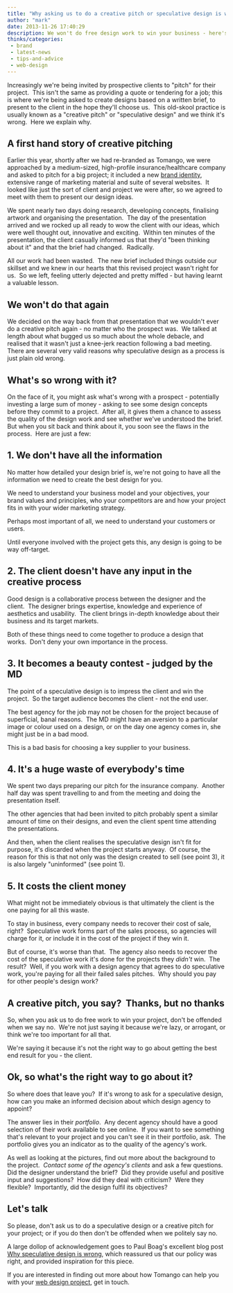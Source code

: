 ```yaml
---
title: "Why asking us to do a creative pitch or speculative design is wrong"
author: "mark"
date: 2013-11-26 17:40:29
description: We won't do free design work to win your business - here's why.
thinks/categories: 
 - brand
 - latest-news
 - tips-and-advice
 - web-design
---
```


Increasingly we're being invited by prospective clients to "pitch" for their project.  This isn't the same as providing a quote or tendering for a job; this is where we're being asked to create designs based on a written brief, to present to the client in the hope they'll choose us.  This old-skool practice is usually known as a "creative pitch" or "speculative design" and we think it's wrong.  Here we explain why.

## A first hand story of creative pitching

Earlier this year, shortly after we had re-branded as Tomango, we were approached by a medium-sized, high-profile insurance/healthcare company and asked to pitch for a big project; it included a new [brand identity](/creates/brand/), extensive range of marketing material and suite of several websites.  It looked like just the sort of client and project we were after, so we agreed to meet with them to present our design ideas.

We spent nearly two days doing research, developing concepts, finalising artwork and organising the presentation.  The day of the presentation arrived and we rocked up all ready to wow the client with our ideas, which were well thought out, innovative and exciting.  Within ten minutes of the presentation, the client casually informed us that they'd "been thinking about it" and that the brief had changed.  Radically.

All our work had been wasted.  The new brief included things outside our skillset and we knew in our hearts that this revised project wasn't right for us.  So we left, feeling utterly dejected and pretty miffed - but having learnt a valuable lesson.

## We won't do that again

We decided on the way back from that presentation that we wouldn't ever do a creative pitch again - no matter who the prospect was.  We talked at length about what bugged us so much about the whole debacle, and realised that it wasn't just a knee-jerk reaction following a bad meeting.  There are several very valid reasons why speculative design as a process is just plain old wrong.

## What's so wrong with it?

On the face of it, you might ask what's wrong with a prospect - potentially investing a large sum of money - asking to see some design concepts before they commit to a project.  After all, it gives them a chance to assess the quality of the design work and see whether we've understood the brief.  But when you sit back and think about it, you soon see the flaws in the process.  Here are just a few:

## 1. We don't have all the information

No matter how detailed your design brief is, we're not going to have all the information we need to create the best design for you.

We need to understand your business model and your objectives, your brand values and principles, who your competitors are and how your project fits in with your wider marketing strategy.

Perhaps most important of all, we need to understand your customers or users.

Until everyone involved with the project gets this, any design is going to be way off-target.

## 2. The client doesn't have any input in the creative process

Good design is a collaborative process between the designer and the client.  The designer brings expertise, knowledge and experience of aesthetics and usability.  The client brings in-depth knowledge about their business and its target markets.

Both of these things need to come together to produce a design that works.  Don't deny your own importance in the process.

## 3. It becomes a beauty contest - judged by the MD

The point of a speculative design is to impress the client and win the project.  So the target audience becomes the client - not the end user.

The best agency for the job may not be chosen for the project because of superficial, banal reasons.  The MD might have an aversion to a particular image or colour used on a design, or on the day one agency comes in, she might just be in a bad mood.

This is a bad basis for choosing a key supplier to your business.

## 4. It's a huge waste of everybody's time

We spent two days preparing our pitch for the insurance company.  Another half day was spent travelling to and from the meeting and doing the presentation itself.

The other agencies that had been invited to pitch probably spent a similar amount of time on their designs, and even the client spent time attending the presentations.

And then, when the client realises the speculative design isn't fit for purpose, it's discarded when the project starts anyway.  Of course, the reason for this is that not only was the design created to sell (see point 3), it is also largely "uninformed" (see point 1).

## 5. It costs the client money

What might not be immediately obvious is that ultimately the client is the one paying for all this waste.

To stay in business, every company needs to recover their cost of sale, right?  Speculative work forms part of the sales process, so agencies will charge for it, or include it in the cost of the project if they win it.

But of course, it's worse than that.  The agency also needs to recover the cost of the speculative work it's done for the projects they *didn't* win.  The result?  Well, if you work with a design agency that agrees to do speculative work, you're paying for all their failed sales pitches.  Why should you pay for other people's design work?

## A creative pitch, you say?  Thanks, but no thanks

So, when you ask us to do free work to win your project, don't be offended when we say no.  We're not just saying it because we're lazy, or arrogant, or think we're too important for all that.

We're saying it because it's not the right way to go about getting the best end result for you - the client.

## Ok, so what's the right way to go about it?

So where does that leave you?  If it's wrong to ask for a speculative design, how can you make an informed decision about which design agency to appoint?

The answer lies in their *portfolio*.  Any decent agency should have a good selection of their work available to see online.  If you want to see something that's relevant to your project and you can't see it in their portfolio, ask.  The portfolio gives you an indicator as to the quality of the agency's work.

As well as looking at the pictures, find out more about the background to the project.  *Contact some of the agency's clients* and ask a few questions.  Did the designer understand the brief?  Did they provide useful and positive input and suggestions?  How did they deal with criticism?  Were they flexible?  Importantly, did the design fulfil its objectives?

## Let's talk

So please, don't ask us to do a speculative design or a creative pitch for your project; or if you do then don't be offended when we politely say no.

A large dollop of acknowledgement goes to Paul Boag's excellent blog post [Why speculative design is wrong](http://boagworld.com/design/why-speculative-design-is-wrong/), which reassured us that our policy was right, and provided inspiration for this piece.

If you are interested in finding out more about how Tomango can help you with your [web design project](/creates/web), get in touch.


